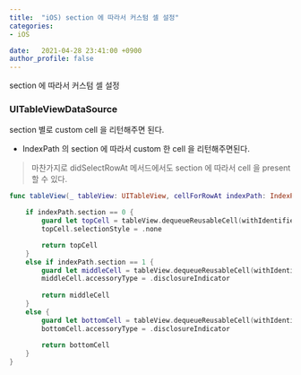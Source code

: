 ```yaml
---
title:  "iOS) section 에 따라서 커스텀 셀 설정"
categories:
- iOS

date:   2021-04-28 23:41:00 +0900
author_profile: false
---
```

section 에 따라서 커스텀 셀 설정

### UITableViewDataSource

section 별로 custom cell 을 리턴해주면 된다.

- IndexPath 의 section 에 따라서 custom 한 cell 을 리턴해주면된다.

> 마찬가지로 didSelectRowAt 메서드에서도 section 에 따라서 cell 을 present 할 수 있다.

```swift
func tableView(_ tableView: UITableView, cellForRowAt indexPath: IndexPath) -> UITableViewCell {

    if indexPath.section == 0 {
        guard let topCell = tableView.dequeueReusableCell(withIdentifier: ScheduleListTopCell.identifier, for: indexPath) as? ScheduleListTopCell else { return UITableViewCell() }
        topCell.selectionStyle = .none

        return topCell
    }
    else if indexPath.section == 1 {
        guard let middleCell = tableView.dequeueReusableCell(withIdentifier: DetailCell.identifier, for: indexPath) as? DetailCell else { return UITableViewCell() }
        middleCell.accessoryType = .disclosureIndicator
        
        return middleCell
    }
    else {
        guard let bottomCell = tableView.dequeueReusableCell(withIdentifier: EditListCell.identifier, for: indexPath) as? EditListCell else {  return UITableViewCell() }
        bottomCell.accessoryType = .disclosureIndicator
        
        return bottomCell
    }
}
```
